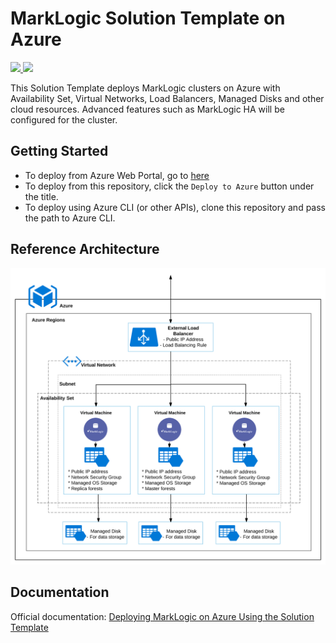 # MarkLogic Solution Template on Azure

<a href="https://portal.azure.com/#create/Microsoft.Template/uri/https%3A%2F%2Fraw.githubusercontent.com%2Fmarklogic%2Fcloud-enablement%2Fmaster%2Fazure%2FsolutionTemplate.json" target="_blank">
    <img src="http://azuredeploy.net/deploybutton.png"/>
</a>
<a href="http://armviz.io/#/?load=https://raw.githubusercontent.com/marklogic/cloud-enablement/master/azure/solutionTemplate.json" target="_blank">
  <img src="http://armviz.io/visualizebutton.png"/>
</a>

This Solution Template deploys MarkLogic clusters on Azure with Availability Set, Virtual Networks, Load Balancers, Managed Disks and other cloud resources. Advanced features such as MarkLogic HA will be configured for the cluster.

## Getting Started

* To deploy from Azure Web Portal, go to [here]()
* To deploy from this repository, click the `Deploy to Azure` button under the title.
* To deploy using Azure CLI (or other APIs), clone this repository and pass the path to Azure CLI.

## Reference Architecture

![](doc/typical_architecture_of_azure_cluster.png)

## Documentation

Official documentation: [Deploying MarkLogic on Azure Using the Solution Template](http://pubs.marklogic.com:8011/guide/azure/Deploying)
